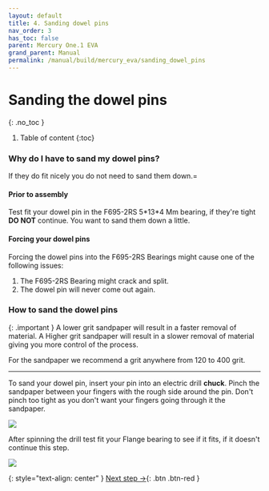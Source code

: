 ```yaml
---
layout: default
title: 4. Sanding dowel pins
nav_order: 3
has_toc: false
parent: Mercury One.1 EVA
grand_parent: Manual
permalink: /manual/build/mercury_eva/sanding_dowel_pins
---
```


# Sanding the dowel pins
{: .no_toc }

1. Table of content
{:toc}

### Why do I have to sand my dowel pins?

If they do fit nicely you do not need to sand them down.=

#### Prior to assembly

Test fit your dowel pin in the F695-2RS 5\*13\*4 Mm bearing, if they're tight **DO NOT** continue. You want to sand them down a little. 


#### Forcing your dowel pins
Forcing the dowel pins into the F695-2RS Bearings might cause one of the following issues:

1. The F695-2RS Bearing might crack and split.
2. The dowel pin will never come out again.

### How to sand the dowel pins


{: .important }
A lower grit sandpaper will result in a faster removal of material. A Higher grit sandpaper will result in a slower removal of material giving you more control of the process.

For the sandpaper we recommend a grit anywhere from 120 to 400 grit.

---

To sand your dowel pin, insert your pin into an electric drill **chuck**. Pinch the sandpaper between your fingers with the rough side around the pin. Don't pinch too tight as you don't want your fingers going through it the sandpaper. 

<img class="roundcorners" src="../../../assets/images/instructions/assembly/left_stepper/sanding.jpg">

After spinning the drill test fit your Flange bearing to see if it fits, if it doesn't continue this step.

<img class="roundcorners" src="../../../assets/images/instructions/assembly/left_stepper/fit_drill.jpg">

{: style="text-align: center" }
<span class="fs-8">
[Next step &rarr;](/manual/build/mercury_eva/stepper_towers){: .btn .btn-red }
</span>